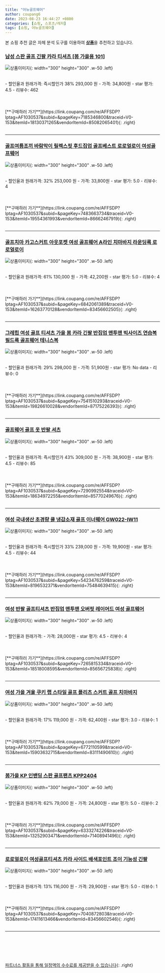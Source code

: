 ```yaml
---
title: "어뉴골프웨어"
author: coupang6
date: 2023-08-23 16:44:27 +0800
categories: [쇼핑, 스포츠/레저]
tags: [쇼핑, 어뉴골프웨어]
---
```


본 쇼핑 추천 글은 자체 분석 도구를 이용하여 [**상품**](https://link.coupang.com/a/bao1ui)을 추천하고 있습니다.

### [남성 스판 골프 긴팔 카라 티셔츠 [봄 가을용 101]](https://link.coupang.com/re/AFFSDP?lptag=AF1030537&subid=&pageKey=7185346800&traceid=V0-153&itemId=18130371265&vendorItemId=85082065401)

![상품이미지](https://thumbnail7.coupangcdn.com/thumbnails/remote/230x230ex/image/vendor_inventory/4b99/6b13fc514a28bb607397ac1a2d78ed3c8e6a9837364c98a45d239828bdf4.jpg){: width="300" height="300" .w-50 .left}


<br>
- 할인율과 원래가격: 즉시할인가 38%  293,000   원
- 가격: 34,800원
- star 평가: 4.5
- 리뷰수: 462
<br>
<br>
<br>
<br>
[**구매하러 가기**](https://link.coupang.com/re/AFFSDP?lptag=AF1030537&subid=&pageKey=7185346800&traceid=V0-153&itemId=18130371265&vendorItemId=85082065401){: .right}
<br>
<br>

---

### [골프여름조끼 바람막이 릴렉스핏 후드집업 골프베스트 로로얼로이 여성골프웨어](https://link.coupang.com/re/AFFSDP?lptag=AF1030537&subid=&pageKey=7483663734&traceid=V0-153&itemId=19554361993&vendorItemId=86662467919)

![상품이미지](https://thumbnail8.coupangcdn.com/thumbnails/remote/230x230ex/image/vendor_inventory/2a1b/ec072c44818d61f1e1004d0eb8c5484ec0f465a174d5f8a964210d2f3271.jpg){: width="300" height="300" .w-50 .left}


<br>
- 할인율과 원래가격: 32%  253,000   원
- 가격: 33,800원
- star 평가: 5.0
- 리뷰수: 4
<br>
<br>
<br>
<br>
[**구매하러 가기**](https://link.coupang.com/re/AFFSDP?lptag=AF1030537&subid=&pageKey=7483663734&traceid=V0-153&itemId=19554361993&vendorItemId=86662467919){: .right}
<br>
<br>

---

### [골프치마 카고스커트 아웃포켓 여성 골프웨어 A라인 치마바지 라운딩룩 로로얼로이](https://link.coupang.com/re/AFFSDP?lptag=AF1030537&subid=&pageKey=6842061389&traceid=V0-153&itemId=16263770128&vendorItemId=83456602505)

![상품이미지](https://thumbnail10.coupangcdn.com/thumbnails/remote/230x230ex/image/vendor_inventory/98b3/b5f3b18162bb263eb12d912a60c338de60671572d6177a1f8fc8c3f2fd90.jpeg){: width="300" height="300" .w-50 .left}


<br>
- 할인율과 원래가격: 61%  130,000   원
- 가격: 42,200원
- star 평가: 5.0
- 리뷰수: 4
<br>
<br>
<br>
<br>
[**구매하러 가기**](https://link.coupang.com/re/AFFSDP?lptag=AF1030537&subid=&pageKey=6842061389&traceid=V0-153&itemId=16263770128&vendorItemId=83456602505){: .right}
<br>
<br>

---

### [그레힙 여성 골프 티셔츠 가을 봄 카라 긴팔 반집업 맨투맨 빅사이즈 연습복 필드룩 골프웨어 테니스복](https://link.coupang.com/re/AFFSDP?lptag=AF1030537&subid=&pageKey=7541510293&traceid=V0-153&itemId=19826610028&vendorItemId=87175226393)

![상품이미지](https://thumbnail10.coupangcdn.com/thumbnails/remote/230x230ex/image/vendor_inventory/9348/579dcad63a0e6f39a308aa5d098d7bcfe79f9c2122b093f49d662ab35876.jpg){: width="300" height="300" .w-50 .left}


<br>
- 할인율과 원래가격: 29%  298,000   원
- 가격: 51,900원
- star 평가: No data
- 리뷰수: 0
<br>
<br>
<br>
<br>
[**구매하러 가기**](https://link.coupang.com/re/AFFSDP?lptag=AF1030537&subid=&pageKey=7541510293&traceid=V0-153&itemId=19826610028&vendorItemId=87175226393){: .right}
<br>
<br>

---

### [골프웨어 골프 옷 반팔 셔츠](https://link.coupang.com/re/AFFSDP?lptag=AF1030537&subid=&pageKey=7290992554&traceid=V0-153&itemId=18634972255&vendorItemId=85770249676)

![상품이미지](https://thumbnail7.coupangcdn.com/thumbnails/remote/230x230ex/image/vendor_inventory/f597/e88b15b027020532315af0e96d8a2f099f9e4a1c1280e23350a4eb76d874.png){: width="300" height="300" .w-50 .left}


<br>
- 할인율과 원래가격: 즉시할인가 43%  309,000   원
- 가격: 38,900원
- star 평가: 4.5
- 리뷰수: 85
<br>
<br>
<br>
<br>
[**구매하러 가기**](https://link.coupang.com/re/AFFSDP?lptag=AF1030537&subid=&pageKey=7290992554&traceid=V0-153&itemId=18634972255&vendorItemId=85770249676){: .right}
<br>
<br>

---

### [여성 국내생산 초경량 쿨 냉감소재 골프 이너웨어 GW022-IW11](https://link.coupang.com/re/AFFSDP?lptag=AF1030537&subid=&pageKey=5423476259&traceid=V0-153&itemId=8196532371&vendorItemId=75484639415)

![상품이미지](https://thumbnail7.coupangcdn.com/thumbnails/remote/230x230ex/image/vendor_inventory/6294/2ef14774a7ecd88af99b37e3f6aea7d8c12ffcf2192be229089b90ced94c.jpg){: width="300" height="300" .w-50 .left}


<br>
- 할인율과 원래가격: 즉시할인가 33%  239,000   원
- 가격: 19,900원
- star 평가: 4.5
- 리뷰수: 44
<br>
<br>
<br>
<br>
[**구매하러 가기**](https://link.coupang.com/re/AFFSDP?lptag=AF1030537&subid=&pageKey=5423476259&traceid=V0-153&itemId=8196532371&vendorItemId=75484639415){: .right}
<br>
<br>

---

### [여성 반팔 골프티셔츠 반집업 맨투맨 오버핏 레이어드 여성 골프웨어](https://link.coupang.com/re/AFFSDP?lptag=AF1030537&subid=&pageKey=7265815334&traceid=V0-153&itemId=18518008595&vendorItemId=85656725838)

![상품이미지](https://thumbnail7.coupangcdn.com/thumbnails/remote/230x230ex/image/vendor_inventory/9f1d/990d2cfa20a1a855acef6cfc15c2ea13473b72a0d4abf3b37bd738d03249.jpeg){: width="300" height="300" .w-50 .left}


<br>
- 할인율과 원래가격: 
- 가격: 28,000원
- star 평가: 4.5
- 리뷰수: 4
<br>
<br>
<br>
<br>
[**구매하러 가기**](https://link.coupang.com/re/AFFSDP?lptag=AF1030537&subid=&pageKey=7265815334&traceid=V0-153&itemId=18518008595&vendorItemId=85656725838){: .right}
<br>
<br>

---

### [여성 가을 겨울 쿠키 랩 스타일 골프 플리츠 스커트 골프 치마바지](https://link.coupang.com/re/AFFSDP?lptag=AF1030537&subid=&pageKey=6772110599&traceid=V0-153&itemId=15903632715&vendorItemId=83111490610)

![상품이미지](https://thumbnail7.coupangcdn.com/thumbnails/remote/230x230ex/image/vendor_inventory/0869/1e078c13a598c1aad90496eea671082f9947fc25c8ff1a28fe9d54aa055a.jpg){: width="300" height="300" .w-50 .left}


<br>
- 할인율과 원래가격: 17%  119,000   원
- 가격: 62,400원
- star 평가: 3.0
- 리뷰수: 1
<br>
<br>
<br>
<br>
[**구매하러 가기**](https://link.coupang.com/re/AFFSDP?lptag=AF1030537&subid=&pageKey=6772110599&traceid=V0-153&itemId=15903632715&vendorItemId=83111490610){: .right}
<br>
<br>

---

### [봄가을 KP 인밴딩 스판 골프팬츠 KPP2404](https://link.coupang.com/re/AFFSDP?lptag=AF1030537&subid=&pageKey=6333274226&traceid=V0-153&itemId=13252903471&vendorItemId=71408941496)

![상품이미지](https://thumbnail7.coupangcdn.com/thumbnails/remote/230x230ex/image/vendor_inventory/74a0/d28650499fb6eecfec17ce58907c724ef955c47890b13c17ccdefcb9c1fb.jpg){: width="300" height="300" .w-50 .left}


<br>
- 할인율과 원래가격: 62%  79,000   원
- 가격: 24,800원
- star 평가: 5.0
- 리뷰수: 2
<br>
<br>
<br>
<br>
[**구매하러 가기**](https://link.coupang.com/re/AFFSDP?lptag=AF1030537&subid=&pageKey=6333274226&traceid=V0-153&itemId=13252903471&vendorItemId=71408941496){: .right}
<br>
<br>

---

### [로로얼로이 여성골프티셔츠 카라 사이드 배색포인트 조이 기능성 긴팔](https://link.coupang.com/re/AFFSDP?lptag=AF1030537&subid=&pageKey=7040872803&traceid=V0-153&itemId=17411613466&vendorItemId=83456602546)

![상품이미지](https://thumbnail10.coupangcdn.com/thumbnails/remote/230x230ex/image/vendor_inventory/a6dc/a496e0975c1fc4a9c403f3bb7ddcf14aed2f02d27d49cc4a77d02239fc14.jpeg){: width="300" height="300" .w-50 .left}


<br>
- 할인율과 원래가격: 13%  116,000   원
- 가격: 29,900원
- star 평가: 5.0
- 리뷰수: 1
<br>
<br>
<br>
<br>
[**구매하러 가기**](https://link.coupang.com/re/AFFSDP?lptag=AF1030537&subid=&pageKey=7040872803&traceid=V0-153&itemId=17411613466&vendorItemId=83456602546){: .right}
<br>
<br>

---
<br><br><br><br><br> [파트너스 활동을 통해 일정액의 수수료를 제공받을 수 있습니다](https://link.coupang.com/a/bao1ui){: .right}